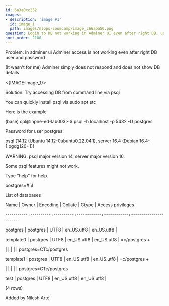 ```yaml
---
id: 6a3a0cc252
images:
- description: 'image #1'
  id: image_1
  path: images/mlops-zoomcamp/image_c66aba56.png
question: Login to DB not working in Adminer UI even after right DB, user and password.
sort_order: 2180
---
```


Problem: In adminer ui Adminer access is not working even after right DB user and password

(It wasn't for me) Adminer simply does not respond and does not show DB details

<{IMAGE:image_1}>

Solution: Try accessing DB from command line via psql

You can quickly install psql via sudo apt etc

Here is the example

(base) cpl@inpne-ed-lab003:~$ psql -h localhost -p 5432 -U postgres

Password for user postgres:

psql (14.12 (Ubuntu 14.12-0ubuntu0.22.04.1), server 16.4 (Debian 16.4-1.pgdg120+1))

WARNING: psql major version 14, server major version 16.

Some psql features might not work.

Type "help" for help.

postgres=# \l

List of databases

Name    |  Owner   | Encoding |  Collate   |   Ctype    |   Access privileges

-----------+----------+----------+------------+------------+-----------------------

postgres  | postgres | UTF8     | en_US.utf8 | en_US.utf8 |

template0 | postgres | UTF8     | en_US.utf8 | en_US.utf8 | =c/postgres          +

|          |          |            |            | postgres=CTc/postgres

template1 | postgres | UTF8     | en_US.utf8 | en_US.utf8 | =c/postgres          +

|          |          |            |            | postgres=CTc/postgres

test      | postgres | UTF8     | en_US.utf8 | en_US.utf8 |

(4 rows)

Added by Nilesh Arte

